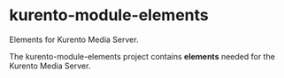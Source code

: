 kurento-module-elements
=======================

Elements for Kurento Media Server.

The kurento-module-elements project contains **elements** needed for the Kurento Media Server.

